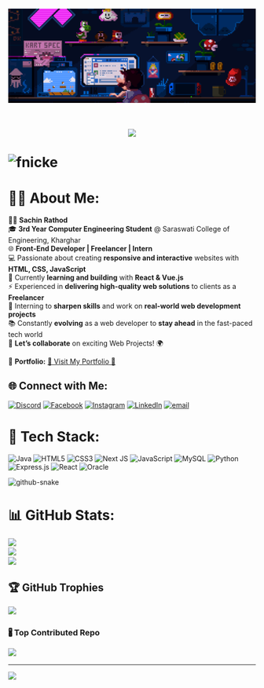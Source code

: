![logo](https://github.com/swapnil2382/swapnil2382/blob/main/1_aniyNTcHORbvDiLGUzJSsQ.gif)

###

<h1 align="center">
    <img src="https://readme-typing-svg.herokuapp.com/?font=Righteous&size=35&center=true&vCenter=true&width=500&height=70&color=F4FF35&duration=4000&lines=Hi+There!+👋;+I'm+Sachin+Rathod+;Passionate+Software+Developer!+;FULL+Stack+Developer!+;" />
<p align="left"> <img src="https://komarev.com/ghpvc/?username=fnicke&label=Profile%20views&color=0e75b6&style=flat" alt="fnicke" /> </p>

# 💪🏻 About Me:
👨‍💻 **Sachin Rathod**<br>
🎓 **3rd Year Computer Engineering Student** @ Saraswati College of Engineering, Kharghar<br>
🌐 **Front-End Developer | Freelancer | Intern**<br>
💻 Passionate about creating **responsive and interactive** websites with **HTML, CSS, JavaScript**<br>
🚀 Currently **learning and building** with **React & Vue.js**<br>
⚡ Experienced in **delivering high-quality web solutions** to clients as a **Freelancer**<br>
🔧 Interning to **sharpen skills** and work on **real-world web development projects**<br>
📚 Constantly **evolving** as a web developer to **stay ahead** in the fast-paced tech world<br>
💬 **Let’s collaborate** on exciting Web Projects! 🌍<br>

📏 **Portfolio:** [🚀 Visit My Portfolio 🚀](https://fnicke.github.io/My-Portfolio/?#)




## 🌐 Connect with Me:
[![Discord](https://img.shields.io/badge/🔴_Discord-%237289DA.svg?logo=discord&logoColor=white)](https://discord.gg/Fnicke) 
[![Facebook](https://img.shields.io/badge/💙_Facebook-%231877F2.svg?logo=Facebook&logoColor=white)]([https://facebook.com/SachinRathod](https://www.facebook.com/p/Sachin-Rathod-100040887106473/?wtsid=rdr_0KPZMhStMSgCWVBY4&from_intent_redirect=1#)) 
[![Instagram](https://img.shields.io/badge/💎_Instagram-%23E4405F.svg?logo=Instagram&logoColor=white)](https://www.instagram.com/insane_sachin_666/?hl=en) 
[![LinkedIn](https://img.shields.io/badge/🌟_LinkedIn-%230077B5.svg?logo=linkedin&logoColor=white)]([https://linkedin.com/in/www.linkedin.com/in/sachin-rathod-469168310](https://www.linkedin.com/in/sachin-rathod-469168310/)) 
[![email](https://img.shields.io/badge/📧_Email-D14836?logo=gmail&logoColor=white)](mailto:rathodsachin0766@gmail.com)

# 🌟 Tech Stack:
![Java](https://img.shields.io/badge/☕_Java-%23ED8B00.svg?style=for-the-badge&logo=openjdk&logoColor=white) 
![HTML5](https://img.shields.io/badge/🌟_HTML5-%23E34F26.svg?style=for-the-badge&logo=html5&logoColor=white) 
![CSS3](https://img.shields.io/badge/🌈_CSS3-%231572B6.svg?style=for-the-badge&logo=css3&logoColor=white) 
![Next JS](https://img.shields.io/badge/🚀_Next-black?style=for-the-badge&logo=next.js&logoColor=white) 
![JavaScript](https://img.shields.io/badge/🕹️_JavaScript-%23323330.svg?style=for-the-badge&logo=javascript&logoColor=%23F7DF1E) 
![MySQL](https://img.shields.io/badge/💾_MySQL-4479A1.svg?style=for-the-badge&logo=mysql&logoColor=white) 
![Python](https://img.shields.io/badge/🤖_Python-3670A0?style=for-the-badge&logo=python&logoColor=ffdd54) 
![Express.js](https://img.shields.io/badge/🌐_Express.js-%23404d59.svg?style=for-the-badge&logo=express&logoColor=%2361DAFB) 
![React](https://img.shields.io/badge/🌟_React-%2320232a.svg?style=for-the-badge&logo=react&logoColor=%2361DAFB) 
![Oracle](https://img.shields.io/badge/📚_Oracle-F80000?style=for-the-badge&logo=oracle&logoColor=white)

<picture>
  <source media="(prefers-color-scheme: dark)" srcset="https://raw.githubusercontent.com/tobiasmeyhoefer/tobiasmeyhoefer/output/github-snake-dark.svg" />
  <source media="(prefers-color-scheme: light)" srcset="https://raw.githubusercontent.com/tobiasmeyhoefer/tobiasmeyhoefer/output/github-snake.svg" />
  <img alt="github-snake" src="https://raw.githubusercontent.com/tobiasmeyhoefer/tobiasmeyhoefer/output/github-snake.svg" />
</picture>

# 📊 GitHub Stats:
![](https://github-readme-stats.vercel.app/api?username=FNICKE&theme=dark&hide_border=false&include_all_commits=true&count_private=false)<br/>
![](https://github-readme-streak-stats.herokuapp.com/?user=FNICKE&theme=dark&hide_border=false)<br/>
![](https://github-readme-stats.vercel.app/api/top-langs/?username=FNICKE&theme=dark&hide_border=false&include_all_commits=true&count_private=false&layout=compact)

## 🏆 GitHub Trophies
![](https://github-profile-trophy.vercel.app/?username=FNICKE&theme=radical&no-frame=false&no-bg=false&margin-w=4)

### 🖁 Top Contributed Repo
![](https://github-contributor-stats.vercel.app/api?username=FNICKE&limit=5&theme=dark&combine_all_yearly_contributions=true)

---
[![](https://visitcount.itsvg.in/api?id=FNICKE&icon=0&color=0)](https://visitcount.itsvg.in)

<!-- Proudly created with GPRM ( https://gprm.itsvg.in ) -->

